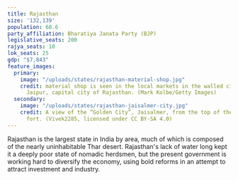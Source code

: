 ```yaml
---
title: Rajasthan
size: '132,139'
population: 68.6
party_affiliation: Bharatiya Janata Party (BJP)
legislative_seats: 200
rajya_seats: 10
lok_seats: 25
gdp: "$7,843"
feature_images:
  primary:
    image: "/uploads/states/rajasthan-material-shop.jpg"
    credit: material shop is seen in the local markets in the walled city center in
      Jaipur, capital city of Rajasthan. (Mark Kolbe/Getty Images)
  secondary:
    image: "/uploads/states/rajasthan-jaisalmer-city.jpg"
    credit: A view of the “Golden City”, Jaisalmer, from the top of the Jaisalmer
      fort. (Vivek2285, licensed under CC BY-SA 4.0)
---
```


Rajasthan is the largest state in India by area, much of which is composed of the nearly uninhabitable Thar desert. Rajasthan's lack of water long kept it a deeply poor state of nomadic herdsmen, but the present government is working hard to diversify the economy, using bold reforms in an attempt to attract investment and industry. 
